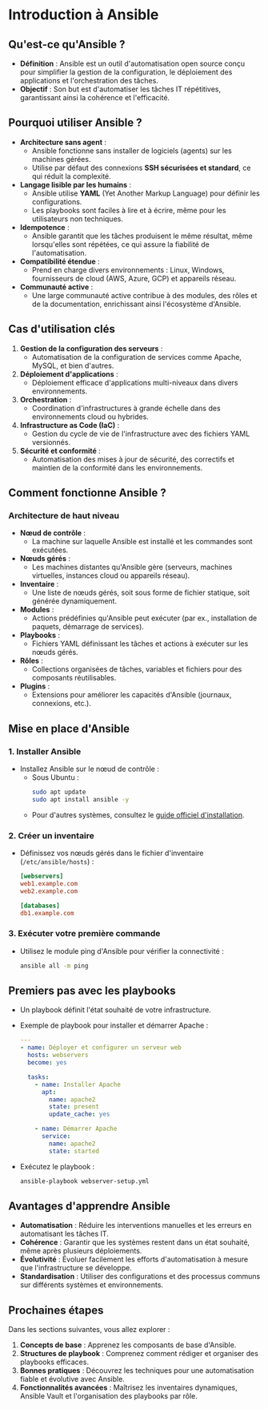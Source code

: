 
# Introduction à Ansible

## Qu'est-ce qu'Ansible ?

- **Définition** : Ansible est un outil d'automatisation open source conçu pour simplifier la gestion de la configuration, le déploiement des applications et l'orchestration des tâches.
- **Objectif** : Son but est d'automatiser les tâches IT répétitives, garantissant ainsi la cohérence et l'efficacité.

## Pourquoi utiliser Ansible ?

- **Architecture sans agent** :
  - Ansible fonctionne sans installer de logiciels (agents) sur les machines gérées.
  - Utilise par défaut des connexions **SSH sécurisées et standard**, ce qui réduit la complexité.
- **Langage lisible par les humains** :
  - Ansible utilise **YAML** (Yet Another Markup Language) pour définir les configurations.
  - Les playbooks sont faciles à lire et à écrire, même pour les utilisateurs non techniques.
- **Idempotence** :
  - Ansible garantit que les tâches produisent le même résultat, même lorsqu'elles sont répétées, ce qui assure la fiabilité de l'automatisation.
- **Compatibilité étendue** :
  - Prend en charge divers environnements : Linux, Windows, fournisseurs de cloud (AWS, Azure, GCP) et appareils réseau.
- **Communauté active** :
  - Une large communauté active contribue à des modules, des rôles et de la documentation, enrichissant ainsi l'écosystème d'Ansible.

## Cas d'utilisation clés

1. **Gestion de la configuration des serveurs** :
   - Automatisation de la configuration de services comme Apache, MySQL, et bien d'autres.
2. **Déploiement d'applications** :
   - Déploiement efficace d'applications multi-niveaux dans divers environnements.
3. **Orchestration** :
   - Coordination d'infrastructures à grande échelle dans des environnements cloud ou hybrides.
4. **Infrastructure as Code (IaC)** :
   - Gestion du cycle de vie de l'infrastructure avec des fichiers YAML versionnés.
5. **Sécurité et conformité** :
   - Automatisation des mises à jour de sécurité, des correctifs et maintien de la conformité dans les environnements.

## Comment fonctionne Ansible ?

### Architecture de haut niveau

- **Nœud de contrôle** :
  - La machine sur laquelle Ansible est installé et les commandes sont exécutées.
- **Nœuds gérés** :
  - Les machines distantes qu'Ansible gère (serveurs, machines virtuelles, instances cloud ou appareils réseau).
- **Inventaire** :
  - Une liste de nœuds gérés, soit sous forme de fichier statique, soit générée dynamiquement.
- **Modules** :
  - Actions prédéfinies qu'Ansible peut exécuter (par ex., installation de paquets, démarrage de services).
- **Playbooks** :
  - Fichiers YAML définissant les tâches et actions à exécuter sur les nœuds gérés.
- **Rôles** :
  - Collections organisées de tâches, variables et fichiers pour des composants réutilisables.
- **Plugins** :
  - Extensions pour améliorer les capacités d'Ansible (journaux, connexions, etc.).

## Mise en place d'Ansible

### 1. Installer Ansible

- Installez Ansible sur le nœud de contrôle :
  - Sous Ubuntu :
    ```bash
    sudo apt update
    sudo apt install ansible -y
    ```
  - Pour d'autres systèmes, consultez le [guide officiel d'installation](https://docs.ansible.com/ansible/latest/installation_guide/index.html).

### 2. Créer un inventaire

- Définissez vos nœuds gérés dans le fichier d'inventaire (`/etc/ansible/hosts`) :
  ```ini
  [webservers]
  web1.example.com
  web2.example.com

  [databases]
  db1.example.com
  ```

### 3. Exécuter votre première commande

- Utilisez le module ping d'Ansible pour vérifier la connectivité :
  ```bash
  ansible all -m ping
  ```

## Premiers pas avec les playbooks

- Un playbook définit l'état souhaité de votre infrastructure.
- Exemple de playbook pour installer et démarrer Apache :
  ```yaml
  ---
  - name: Déployer et configurer un serveur web
    hosts: webservers
    become: yes

    tasks:
      - name: Installer Apache
        apt:
          name: apache2
          state: present
          update_cache: yes

      - name: Démarrer Apache
        service:
          name: apache2
          state: started
  ```

- Exécutez le playbook :
  ```bash
  ansible-playbook webserver-setup.yml
  ```

## Avantages d'apprendre Ansible

- **Automatisation** : Réduire les interventions manuelles et les erreurs en automatisant les tâches IT.
- **Cohérence** : Garantir que les systèmes restent dans un état souhaité, même après plusieurs déploiements.
- **Évolutivité** : Évoluer facilement les efforts d'automatisation à mesure que l'infrastructure se développe.
- **Standardisation** : Utiliser des configurations et des processus communs sur différents systèmes et environnements.

## Prochaines étapes

Dans les sections suivantes, vous allez explorer :

1. **Concepts de base** : Apprenez les composants de base d'Ansible.
2. **Structures de playbook** : Comprenez comment rédiger et organiser des playbooks efficaces.
3. **Bonnes pratiques** : Découvrez les techniques pour une automatisation fiable et évolutive avec Ansible.
4. **Fonctionnalités avancées** : Maîtrisez les inventaires dynamiques, Ansible Vault et l'organisation des playbooks par rôle.
